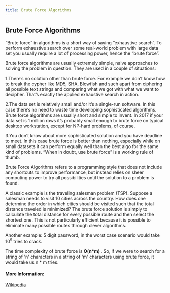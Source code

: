 ```yaml
---
title: Brute Force Algorithms
---
```

## Brute Force Algorithms

“Brute force” in algorithms is a short way of saying “exhaustive search”. To perform exhaustive search over some real-world problem with large data set you usually require a lot of processing power, hence the “brute force”.

Brute force algorithms are usually extremely simple, naive approaches to solving the problem in question. They are used in a couple of situations:

1.There’s no solution other than brute force. For example we don’t know how to break the cypher like MD5, SHA, Blowfish and such apart from ciphering all possible text strings and comparing what we got with what we want to decipher. That’s exactly the applied exhaustive search in action.

2.The data set is relatively small and/or it’s a single-run software. In this case there’s no need to waste time developing sophisticated algorithms. Brute force algorithms are usually short and simple to invent. In 2017 if your data set is 1 million rows it’s probably small enough to brute force on typical desktop workstation, except for NP-hard problems, of course.

3.You don’t know about more sophisticated solution and you have deadline to meet. In this case brute force is better than nothing, especially while on small datasets it can perform equally well than the best algo for the same kind of problems. “When in doubt, use brute force” is a working rule of thumb.

Brute Force Algorithms refers to a programming style that does not include any shortcuts to improve performance, but instead relies on sheer computing power to try all possibilities until the solution to a problem is found. 

A classic example is the traveling salesman problem (TSP). Suppose a salesman needs to visit 10 cities across the country. How does one determine the order in which cities should be visited such that the total distance traveled is minimized? The brute force solution is simply to calculate the total distance for every possible route and then select the shortest one. This is not particularly efficient because it is possible to eliminate many possible routes through clever algorithms. 

Another example: 5 digit password, in the worst case scenario would take 10<sup>5</sup> tries to crack.

The time complexity of brute force is <b> O(n*m) </b>. So, if we were to search for a string of 'n' characters in a string of 'm' characters using brute force, it would take us n * m tries.

#### More Information:

<a href="https://en.wikipedia.org/wiki/Brute-force_search"> Wikipedia </a>
